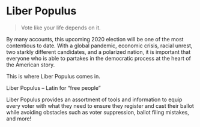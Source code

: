 # Liber Populus
> Vote like your life depends on it.

By many accounts, this upcoming 2020 election will be one of the most contentious to date. With a global pandemic, economic crisis, racial unrest, two starkly different candidates, and a polarized nation, it is important that everyone who is able to partakes in the democratic process at the heart of the American story.

This is where Liber Populus comes in.

Liber Populus – Latin for “free people”

Liber Populus provides an assortment of tools and information to equip every voter with what they need to ensure they register and cast their ballot while avoiding obstacles such as voter suppression, ballot filing mistakes, and more!
